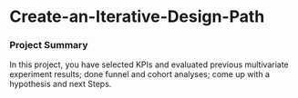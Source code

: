 # Create-an-Iterative-Design-Path

### Project Summary

In this project, you have selected KPIs and evaluated previous multivariate experiment results; done funnel and cohort analyses; come up with a hypothesis and next Steps.
